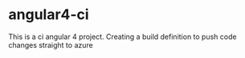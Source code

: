 # angular4-ci
This is a ci angular 4 project. Creating a build definition to push code changes straight to azure
